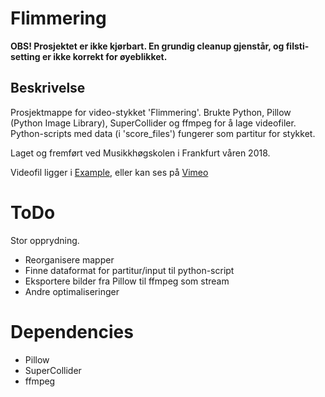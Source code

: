 # Flimmering

**OBS! Prosjektet er ikke kjørbart. En grundig cleanup gjenstår, og filsti-setting er ikke korrekt for øyeblikket.**


## Beskrivelse

Prosjektmappe for video-stykket 'Flimmering'. Brukte Python, Pillow (Python Image Library), SuperCollider og ffmpeg for å lage videofiler. Python-scripts med data (i 'score_files') fungerer som partitur for stykket.

Laget og fremført ved Musikkhøgskolen i Frankfurt våren 2018.

Videofil ligger i [Example](./Example), eller kan ses på [Vimeo](https://vimeo.com/479299448)


# ToDo
Stor opprydning.
- Reorganisere mapper
- Finne dataformat for partitur/input til python-script
- Eksportere bilder fra Pillow til ffmpeg som stream
- Andre optimaliseringer


# Dependencies

- Pillow
- SuperCollider
- ffmpeg
